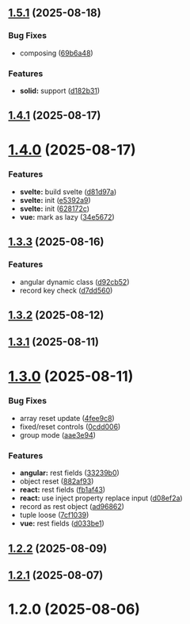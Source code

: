 ## [1.5.1](https://github.com/piying-org/piying-view/compare/1.5.0...1.5.1) (2025-08-18)


### Bug Fixes

* composing ([69b6a48](https://github.com/piying-org/piying-view/commit/69b6a48ad57598b1a6920dcada915f890dd0190c))


### Features

* **solid:** support ([d182b31](https://github.com/piying-org/piying-view/commit/d182b3156d025589e9baf5ce0dbf96df1b1028ef))



## [1.4.1](https://github.com/piying-org/piying-view/compare/1.4.0...1.4.1) (2025-08-17)



# [1.4.0](https://github.com/piying-org/piying-view/compare/1.3.3...1.4.0) (2025-08-17)


### Features

* **svelte:** build svelte ([d81d97a](https://github.com/piying-org/piying-view/commit/d81d97a543d71b139c3e1d162a7835f7d0067a7d))
* **svelte:** init ([e5392a9](https://github.com/piying-org/piying-view/commit/e5392a94de95662a5a1f51a32707125b2f543b6c))
* **svelte:** init ([628172c](https://github.com/piying-org/piying-view/commit/628172cc51308f791be98bec2a63f86c469ddb62))
* **vue:** mark as lazy ([34e5672](https://github.com/piying-org/piying-view/commit/34e5672476569312cbbad5122c35f68c4a1826b8))



## [1.3.3](https://github.com/piying-org/piying-view/compare/1.3.2...1.3.3) (2025-08-16)


### Features

* angular dynamic class ([d92cb52](https://github.com/piying-org/piying-view/commit/d92cb52f45bead8bfd517c8e15bd94fe7c720011))
* record key check ([d7dd560](https://github.com/piying-org/piying-view/commit/d7dd5601540793360d37fb65a1d02c7f2f445347))



## [1.3.2](https://github.com/piying-org/piying-view/compare/1.3.1...1.3.2) (2025-08-12)



## [1.3.1](https://github.com/piying-org/piying-view/compare/1.3.0...1.3.1) (2025-08-11)



# [1.3.0](https://github.com/piying-org/piying-view/compare/1.2.2...1.3.0) (2025-08-11)


### Bug Fixes

* array reset update ([4fee9c8](https://github.com/piying-org/piying-view/commit/4fee9c85248d544a8bf48550988e629d003ab3a7))
* fixed/reset controls ([0cdd006](https://github.com/piying-org/piying-view/commit/0cdd006e35d61a70bdd2be04e15e4ac818f37943))
* group mode ([aae3e94](https://github.com/piying-org/piying-view/commit/aae3e94bf2a586842abf7f7165873ed6e813ad80))


### Features

* **angular:** rest fields ([33239b0](https://github.com/piying-org/piying-view/commit/33239b0ea3f4a145d2e3d7499a09d4daaffdd12d))
* object reset ([882af93](https://github.com/piying-org/piying-view/commit/882af93ab6d1fc6c73c22bc1d8b6cec67ff88899))
* **react:** rest fields ([fb1af43](https://github.com/piying-org/piying-view/commit/fb1af439bebaa0f5e5cb39f209819030d954b4d7))
* **react:** use inject property replace input ([d08ef2a](https://github.com/piying-org/piying-view/commit/d08ef2a0fb64665c458444e9bdd1f693b5524786))
* record as rest object ([ad96862](https://github.com/piying-org/piying-view/commit/ad96862e6c8969a3e7d10ebf3550a2d7f0087f52))
* tuple loose ([7cf1039](https://github.com/piying-org/piying-view/commit/7cf10390140a2a4acf0da4e0f99d00c5e6228f0e))
* **vue:** rest fields ([d033be1](https://github.com/piying-org/piying-view/commit/d033be122a6d8b5bbdd8cb2ec0d32917180e676a))



## [1.2.2](https://github.com/piying-org/piying-view/compare/1.2.1...1.2.2) (2025-08-09)



## [1.2.1](https://github.com/piying-org/piying-view/compare/1.2.0...1.2.1) (2025-08-07)



# 1.2.0 (2025-08-06)



